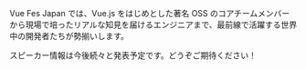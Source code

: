 Vue Fes Japan では、Vue.js をはじめとした著名 OSS のコアチームメンバーから現場で培ったリアルな知見を届けるエンジニアまで、最前線で活躍する世界中の開発者たちが勢揃いします。

スピーカー情報は今後続々と発表予定です。どうぞご期待ください！